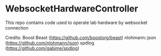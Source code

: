 # WebsocketHardwareController
This repo contains code used to operate lab hardware by websocket connection

Credits:
Boost Beast (https://github.com/boostorg/beast)
nlohmann::json (https://github.com/nlohmann/json)
spdlog  (https://github.com/gabime/spdlog)
